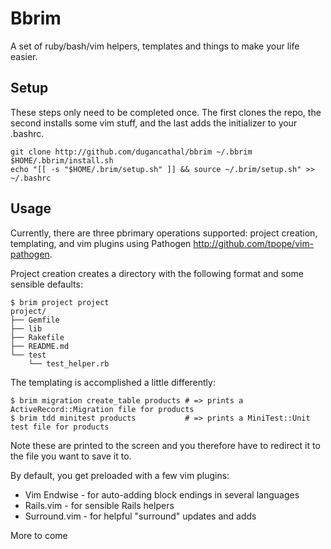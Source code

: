 Bbrim
====

A set of ruby/bash/vim helpers, templates and things to make your life easier.

Setup
-----

These steps only need to be completed once.  The first clones the repo, the second installs some vim stuff, and the last adds the initializer to your .bashrc.

    git clone http://github.com/dugancathal/bbrim ~/.bbrim
    $HOME/.bbrim/install.sh
    echo "[[ -s "$HOME/.brim/setup.sh" ]] && source ~/.brim/setup.sh" >> ~/.bashrc

Usage
-----

Currently, there are three pbrimary operations supported: project creation, templating, and vim plugins using Pathogen <http://github.com/tpope/vim-pathogen>.

Project creation creates a directory with the following format and some sensible defaults:

    $ brim project project
    project/
    ├── Gemfile
    ├── lib
    ├── Rakefile
    ├── README.md
    └── test
        └── test_helper.rb

The templating is accomplished a little differently:

    $ brim migration create_table products # => prints a ActiveRecord::Migration file for products
    $ brim tdd minitest products           # => prints a MiniTest::Unit test file for products

Note these are printed to the screen and you therefore have to redirect it to the file you want to save it to.

By default, you get preloaded with a few vim plugins:

* Vim Endwise  - for auto-adding block endings in several languages
* Rails.vim    - for sensible Rails helpers
* Surround.vim - for helpful "surround" updates and adds

More to come
